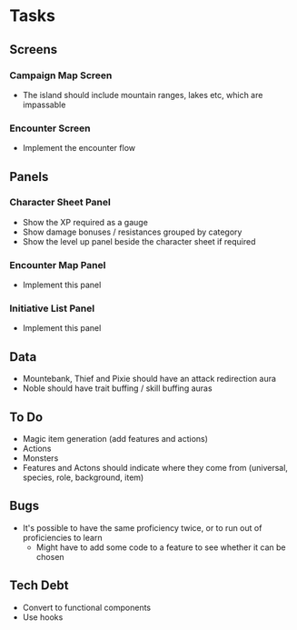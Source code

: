 # Tasks

## Screens

### Campaign Map Screen

* The island should include mountain ranges, lakes etc, which are impassable

### Encounter Screen

* Implement the encounter flow

## Panels

### Character Sheet Panel

* Show the XP required as a gauge
* Show damage bonuses / resistances grouped by category
* Show the level up panel beside the character sheet if required

### Encounter Map Panel

* Implement this panel

### Initiative List Panel

* Implement this panel

## Data

* Mountebank, Thief and Pixie should have an attack redirection aura
* Noble should have trait buffing / skill buffing auras

## To Do

* Magic item generation (add features and actions)
* Actions
* Monsters
* Features and Actons should indicate where they come from (universal, species, role, background, item)

## Bugs

* It's possible to have the same proficiency twice, or to run out of proficiencies to learn
  * Might have to add some code to a feature to see whether it can be chosen

## Tech Debt

* Convert to functional components
* Use hooks
